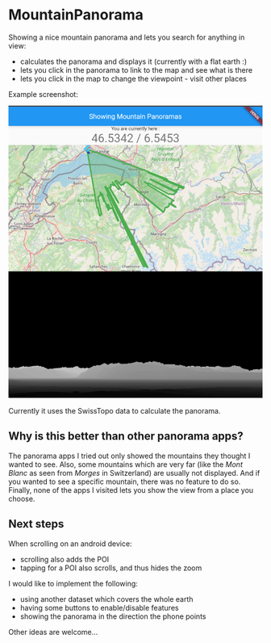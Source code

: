 # MountainPanorama

Showing a nice mountain panorama and lets you search for anything in view:
- calculates the panorama and displays it (currently with a flat earth :)
- lets you click in the panorama to link to the map and see what is there
- lets you click in the map to change the viewpoint - visit other places

Example screenshot:

![OpenStreetMaps on top with panorama below](Screenshot_MountainPanorama.png)

Currently it uses the SwissTopo data to calculate the panorama.

## Why is this better than other panorama apps?

The panorama apps I tried out only showed the mountains they thought I wanted
to see.
Also, some mountains which are very far (like the _Mont Blanc_ as seen from _Morges_ in Switzerland)
are usually not displayed.
And if you wanted to see a specific mountain, there was no feature to do so.
Finally, none of the apps I visited lets you show the view from a place you choose.

## Next steps

When scrolling on an android device:
- scrolling also adds the POI
- tapping for a POI also scrolls, and thus hides the zoom

I would like to implement the following:

- using another dataset which covers the whole earth
- having some buttons to enable/disable features
- showing the panorama in the direction the phone points

Other ideas are welcome...